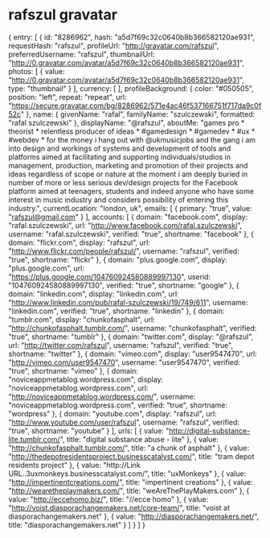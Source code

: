 # rafszul gravatar

{
entry: [
{
id: "8286962",
hash: "a5d7f69c32c0640b8b366582120ae931",
requestHash: "rafszul",
profileUrl: "http://gravatar.com/rafszul",
preferredUsername: "rafszul",
thumbnailUrl: "http://0.gravatar.com/avatar/a5d7f69c32c0640b8b366582120ae931",
photos: [
{
value: "http://0.gravatar.com/avatar/a5d7f69c32c0640b8b366582120ae931",
type: "thumbnail"
}
],
currency: [ ],
profileBackground: {
color: "#050505",
position: "left",
repeat: "repeat",
url: "https://secure.gravatar.com/bg/8286962/571e4ac46f537166751f717da9c0f52c"
},
name: {
givenName: "rafal",
familyName: "szulczewski",
formatted: "rafal szulczewski"
},
displayName: "@rafszul",
aboutMe: "games pro * theorist * relentless producer of ideas * #gamedesign * #gamedev * #ux * #webdev * for the money i hang out with @ukmusicjobs and the gang i am into design and workings of systems and development of tools and platforms aimed at facilitating and supporting individuals/studios in management, production, marketing and promotion of their projects and ideas regardless of scope or nature at the moment i am deeply buried in number of more or less serious dev/design projects for the Facebook platform aimed at teenagers, students and indeed anyone who have some interest in music industry and considers possibility of entering this industry.",
currentLocation: "london, uk",
emails: [
{
primary: "true",
value: "rafszul@gmail.com"
}
],
accounts: [
{
domain: "facebook.com",
display: "rafal.szulczewski",
url: "http://www.facebook.com/rafal.szulczewski",
username: "rafal.szulczewski",
verified: "true",
shortname: "facebook"
},
{
domain: "flickr.com",
display: "rafszul",
url: "http://www.flickr.com/people/rafszul/",
username: "rafszul",
verified: "true",
shortname: "flickr"
},
{
domain: "plus.google.com",
display: "plus.google.com",
url: "https://plus.google.com/104760924580889997130",
userid: "104760924580889997130",
verified: "true",
shortname: "google"
},
{
domain: "linkedin.com",
display: "linkedin.com",
url: "http://www.linkedin.com/pub/rafal-szulczewski/19/749/611",
username: "linkedin.com",
verified: "true",
shortname: "linkedin"
},
{
domain: "tumblr.com",
display: "chunkofasphalt",
url: "http://chunkofasphalt.tumblr.com/",
username: "chunkofasphalt",
verified: "true",
shortname: "tumblr"
},
{
domain: "twitter.com",
display: "@rafszul",
url: "http://twitter.com/rafszul",
username: "rafszul",
verified: "true",
shortname: "twitter"
},
{
domain: "vimeo.com",
display: "user9547470",
url: "http://vimeo.com/user9547470",
username: "user9547470",
verified: "true",
shortname: "vimeo"
},
{
domain: "noviceappmetablog.wordpress.com",
display: "noviceappmetablog.wordpress.com",
url: "http://noviceappmetablog.wordpress.com/",
username: "noviceappmetablog.wordpress.com",
verified: "true",
shortname: "wordpress"
},
{
domain: "youtube.com",
display: "rafszul",
url: "http://www.youtube.com/user/rafszul",
username: "rafszul",
verified: "true",
shortname: "youtube"
}
],
urls: [
{
value: "http://digital-substance-lite.tumblr.com/",
title: "digital substance abuse - lite"
},
{
value: "http://chunkofasphalt.tumblr.com/",
title: "a chunk of asphalt"
},
{
value: "http://thedepotresidentsproject.businesscatalyst.com/",
title: "tram depot residents project"
},
{
value: "http://Link URL..3uxmonkeys.businesscatalyst.com/",
title: "uxMonkeys"
},
{
value: "http://impertinentcreations.com/",
title: "impertinent creations"
},
{
value: "http://wearetheplaymakers.com/",
title: "weAreThePlayMakers.com"
},
{
value: "http://eccehomo.biz/",
title: "//ecce homo"
},
{
value: "http://voist.diasporachangemakers.net/core-team/",
title: "voist at diasporachangemakers.net"
},
{
value: "http://diasporachangemakers.net/",
title: "diasporachangemakers.net"
}
]
}
]
}
